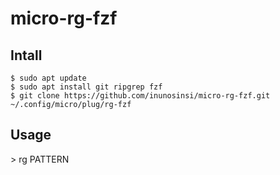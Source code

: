 # micro-rg-fzf  
## Intall  
```
$ sudo apt update
$ sudo apt install git ripgrep fzf
$ git clone https://github.com/inunosinsi/micro-rg-fzf.git ~/.config/micro/plug/rg-fzf
```
## Usage
&gt; rg PATTERN
